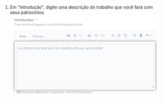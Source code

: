 1. Em "Introdução", digite uma descrição do trabalho que você fará com seus patrocínios. ![Campo de texto para informações de perfil](/assets/images/help/sponsors/introduction-box.png)
